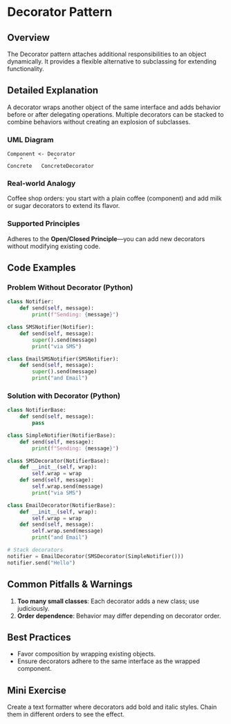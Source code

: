 # Decorator Pattern

## Overview
The Decorator pattern attaches additional responsibilities to an object dynamically. It provides a flexible alternative to subclassing for extending functionality.

## Detailed Explanation
A decorator wraps another object of the same interface and adds behavior before or after delegating operations. Multiple decorators can be stacked to combine behaviors without creating an explosion of subclasses.

### UML Diagram
```
Component <- Decorator
    ^          ^
Concrete   ConcreteDecorator
```

### Real-world Analogy
Coffee shop orders: you start with a plain coffee (component) and add milk or sugar decorators to extend its flavor.

### Supported Principles
Adheres to the **Open/Closed Principle**—you can add new decorators without modifying existing code.

## Code Examples

### Problem Without Decorator (Python)
```python
class Notifier:
    def send(self, message):
        print(f"Sending: {message}")

class SMSNotifier(Notifier):
    def send(self, message):
        super().send(message)
        print("via SMS")

class EmailSMSNotifier(SMSNotifier):
    def send(self, message):
        super().send(message)
        print("and Email")
```

### Solution with Decorator (Python)
```python
class NotifierBase:
    def send(self, message):
        pass

class SimpleNotifier(NotifierBase):
    def send(self, message):
        print(f"Sending: {message}")

class SMSDecorator(NotifierBase):
    def __init__(self, wrap):
        self.wrap = wrap
    def send(self, message):
        self.wrap.send(message)
        print("via SMS")

class EmailDecorator(NotifierBase):
    def __init__(self, wrap):
        self.wrap = wrap
    def send(self, message):
        self.wrap.send(message)
        print("and Email")

# Stack decorators
notifier = EmailDecorator(SMSDecorator(SimpleNotifier()))
notifier.send("Hello")
```

## Common Pitfalls & Warnings
1. **Too many small classes**: Each decorator adds a new class; use judiciously.
2. **Order dependence**: Behavior may differ depending on decorator order.

## Best Practices
- Favor composition by wrapping existing objects.
- Ensure decorators adhere to the same interface as the wrapped component.

## Mini Exercise
Create a text formatter where decorators add bold and italic styles. Chain them in different orders to see the effect.
